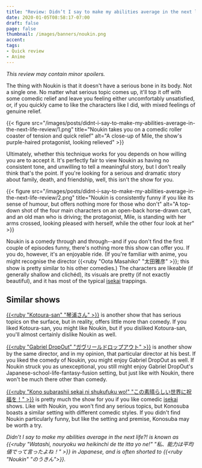 ```yaml
---
title: "Review: Didn’t I say to make my abilities average in the next life?!"
date: 2020-01-05T08:58:17-07:00
draft: false
page: false
thumbnail: /images/banners/noukin.png
accent:
tags:
- Quick review
- Anime
---
```


*This review may contain minor spoilers.*

The thing with Noukin is that it doesn't have a serious bone in its body. Not a single one. No matter what serious topic comes up, it'll top it off with some comedic relief and leave you feeling either uncomfortably unsatisfied, or, if you quickly came to like the characters like I did, with mixed feelings of genuine relief.

{{< figure src="/images/posts/didnt-i-say-to-make-my-abilities-average-in-the-next-life-review/1.png" title="Noukin takes you on a comedic roller coaster of tension and quick relief" alt="A close-up of Mile, the show's purple-haired protagonist, looking relieved" >}}

Ultimately, whether this technique works for you depends on how willing you are to accept it. It's perfectly fair to view Noukin as having no consistent tone, and unwilling to tell a meaningful story, but I don't really think that's the point. If you're looking for a serious and dramatic story about family, death, and friendship, well, this isn't the show for you.

{{< figure src="/images/posts/didnt-i-say-to-make-my-abilities-average-in-the-next-life-review/2.png" title="Noukin is consistently funny if you like its sense of humour, but offers nothing more for those who don't" alt="A top-down shot of the four main characters on an open-back horse-drawn cart, and an old man who is driving; the protagonist, Mile, is standing with her arms crossed, looking pleased with herself, while the other four look at her" >}}

Noukin is a comedy through and through--and if you don't find the first couple of episodes funny, there's nothing more this show can offer you. If you do, however, it's an enjoyable ride. (If you're familiar with anime, you might recognise the director {{<ruby "Oota Masahiko" "太田雅彦" >}}; this show is pretty similar to his other comedies.) The characters are likeable (if generally shallow and clichéd), its visuals are pretty (if not exactly beautiful), and it has most of the typical [isekai](/idams#isekai) trappings.

## Similar shows

[{{<ruby "Kotoura-san" "琴浦さん" >}}](https://myanimelist.net/anime/15379/Kotoura-san) is another show that has serious topics on the surface, but in reality, offers little more than comedy. If you liked Kotoura-san, you might like Noukin, but if you disliked Kotoura-san, you'll almost certainly dislike Noukin as well.

[{{<ruby "Gabriel DropOut" "ガヴリールドロップアウト" >}}](https://myanimelist.net/anime/33731/Gabriel_DropOut) is another show by the same director, and in my opinion, that particular director at his best. If you liked the comedy of Noukin, you might enjoy Gabriel DropOut as well. If Noukin struck you as unexceptional, you still might enjoy Gabriel DropOut's Japanese-school-life-fantasy-fusion setting, but just like with Noukin, there won't be much there other than comedy.

[{{<ruby "Kono subarashii sekai ni shukufuku wo!" "この素晴らしい世界に祝福を！" >}}](https://myanimelist.net/anime/30831/Kono_Subarashii_Sekai_ni_Shukufuku_wo) is pretty much the show for you if you like comedic [isekai](/idams#isekai) shows. Like with Noukin, you won't find any serious topics, but Konosuba boasts a similar setting with different comedic styles. If you didn't find Noukin particularly funny, but like the setting and premise, Konosuba may be worth a try.

*Didn’t I say to make my abilities average in the next life?! is known as {{<ruby "Watashi, nouryoku wa heikinchi de tte itta yo ne!" "私、能力は平均値でって言ったよね！" >}} in Japanese, and is often shorted to {{<ruby "Noukin" "のうきん">}}.*
